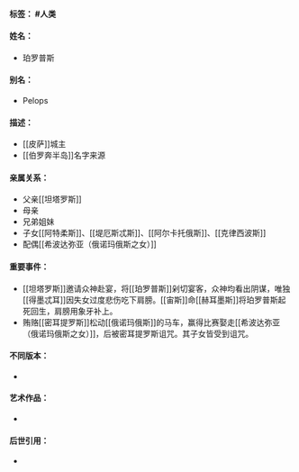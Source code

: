 #### 标签： #人类
#### 姓名：
- 珀罗普斯
#### 别名：
- Pelops
#### 描述：
- [[皮萨]]城主
- [[伯罗奔半岛]]名字来源
#### 亲属关系：
- 父亲[[坦塔罗斯]]
- 母亲
- 兄弟姐妹
- 子女[[阿特柔斯]]、[[堤厄斯忒斯]]、[[阿尔卡托俄斯]]、[[克律西波斯]]
- 配偶[[希波达弥亚（俄诺玛俄斯之女）]]
#### 重要事件：
- [[坦塔罗斯]]邀请众神赴宴，将[[珀罗普斯]]剁切宴客，众神均看出阴谋，唯独[[得墨忒耳]]因失女过度悲伤吃下肩膀。[[宙斯]]命[[赫耳墨斯]]将珀罗普斯起死回生，肩膀用象牙补上。
- 贿赂[[密耳提罗斯]]松动[[俄诺玛俄斯]]的马车，赢得比赛娶走[[希波达弥亚（俄诺玛俄斯之女）]]，后被密耳提罗斯诅咒。其子女皆受到诅咒。
#### 不同版本：
- 
#### 艺术作品：
- 
#### 后世引用：
- 